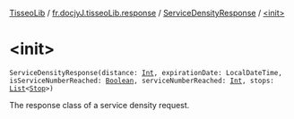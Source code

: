 [TisseoLib](../../index.md) / [fr.docjyJ.tisseoLib.response](../index.md) / [ServiceDensityResponse](index.md) / [&lt;init&gt;](./-init-.md)

# &lt;init&gt;

`ServiceDensityResponse(distance: `[`Int`](https://kotlinlang.org/api/latest/jvm/stdlib/kotlin/-int/index.html)`, expirationDate: LocalDateTime, isServiceNumberReached: `[`Boolean`](https://kotlinlang.org/api/latest/jvm/stdlib/kotlin/-boolean/index.html)`, serviceNumberReached: `[`Int`](https://kotlinlang.org/api/latest/jvm/stdlib/kotlin/-int/index.html)`, stops: `[`List`](https://kotlinlang.org/api/latest/jvm/stdlib/kotlin.collections/-list/index.html)`<`[`Stop`](../../fr.docjy-j.tisseo-lib.model.service-density/-stop/index.md)`>)`

The response class of a service density request.

